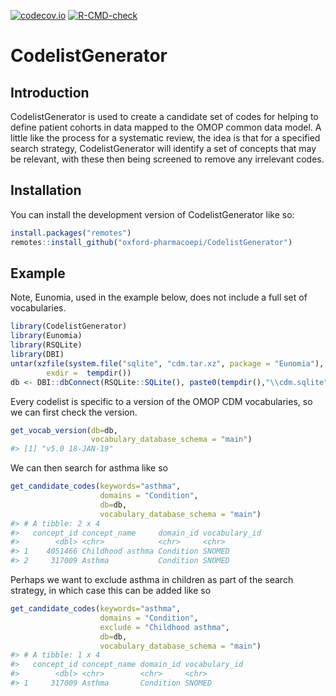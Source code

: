 
<!-- README.md is generated from README.Rmd. Please edit that file -->

<!-- badges: start -->

[![codecov.io](https://codecov.io/github/oxford-pharmacoepi/CodelistGenerator/coverage.svg?branch=main)](https://codecov.io/github/oxford-pharmacoepi/CodelistGenerator?branch=main)
[![R-CMD-check](https://github.com/oxford-pharmacoepi/CodelistGenerator/workflows/R-CMD-check/badge.svg)](https://github.com/oxford-pharmacoepi/CodelistGenerator/actions)
<!-- badges: end -->

# CodelistGenerator

## Introduction

CodelistGenerator is used to create a candidate set of codes for helping
to define patient cohorts in data mapped to the OMOP common data model.
A little like the process for a systematic review, the idea is that for
a specified search strategy, CodelistGenerator will identify a set of
concepts that may be relevant, with these then being screened to remove
any irrelevant codes.

## Installation

You can install the development version of CodelistGenerator like so:

``` r
install.packages("remotes")
remotes::install_github("oxford-pharmacoepi/CodelistGenerator")
```

## Example

Note, Eunomia, used in the example below, does not include a full set of
vocabularies.

``` r
library(CodelistGenerator)
library(Eunomia)
library(RSQLite)
library(DBI)
untar(xzfile(system.file("sqlite", "cdm.tar.xz", package = "Eunomia"), open = "rb"),
        exdir =  tempdir())
db <- DBI::dbConnect(RSQLite::SQLite(), paste0(tempdir(),"\\cdm.sqlite"))
```

Every codelist is specific to a version of the OMOP CDM vocabularies, so
we can first check the version.

``` r
get_vocab_version(db=db,
                  vocabulary_database_schema = "main")
#> [1] "v5.0 18-JAN-19"
```

We can then search for asthma like so

``` r
get_candidate_codes(keywords="asthma",
                    domains = "Condition",
                    db=db,
                    vocabulary_database_schema = "main")
#> # A tibble: 2 x 4
#>   concept_id concept_name     domain_id vocabulary_id
#>        <dbl> <chr>            <chr>     <chr>        
#> 1    4051466 Childhood asthma Condition SNOMED       
#> 2     317009 Asthma           Condition SNOMED
```

Perhaps we want to exclude asthma in children as part of the search
strategy, in which case this can be added like so

``` r
get_candidate_codes(keywords="asthma",
                    domains = "Condition",
                    exclude = "Childhood asthma",
                    db=db,
                    vocabulary_database_schema = "main")
#> # A tibble: 1 x 4
#>   concept_id concept_name domain_id vocabulary_id
#>        <dbl> <chr>        <chr>     <chr>        
#> 1     317009 Asthma       Condition SNOMED
```
